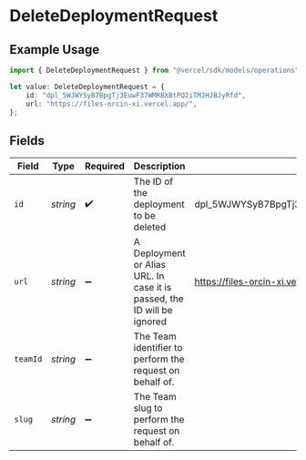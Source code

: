 # DeleteDeploymentRequest

## Example Usage

```typescript
import { DeleteDeploymentRequest } from "@vercel/sdk/models/operations";

let value: DeleteDeploymentRequest = {
    id: "dpl_5WJWYSyB7BpgTj3EuwF37WMRBXBtPQ2iTMJHJBJyRfd",
    url: "https://files-orcin-xi.vercel.app/",
};
```

## Fields

| Field                                                                   | Type                                                                    | Required                                                                | Description                                                             | Example                                                                 |
| ----------------------------------------------------------------------- | ----------------------------------------------------------------------- | ----------------------------------------------------------------------- | ----------------------------------------------------------------------- | ----------------------------------------------------------------------- |
| `id`                                                                    | *string*                                                                | :heavy_check_mark:                                                      | The ID of the deployment to be deleted                                  | dpl_5WJWYSyB7BpgTj3EuwF37WMRBXBtPQ2iTMJHJBJyRfd                         |
| `url`                                                                   | *string*                                                                | :heavy_minus_sign:                                                      | A Deployment or Alias URL. In case it is passed, the ID will be ignored | https://files-orcin-xi.vercel.app/                                      |
| `teamId`                                                                | *string*                                                                | :heavy_minus_sign:                                                      | The Team identifier to perform the request on behalf of.                |                                                                         |
| `slug`                                                                  | *string*                                                                | :heavy_minus_sign:                                                      | The Team slug to perform the request on behalf of.                      |                                                                         |